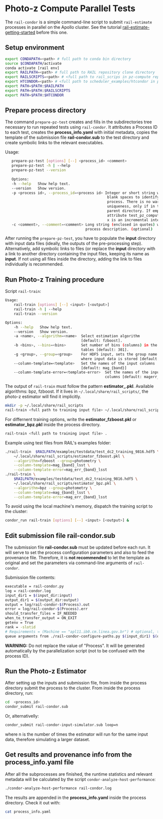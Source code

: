 # Photo-z Compute Parallel Tests

The `rail-condor` is a simple command-line script to submit `rail-estimate` processes in parallel on the Apollo cluster. See the tutorial [rail-estimate-getting-started](./rail-estimate-getting-started.md) before this one. 

## Setup environment

``` bash
export CONDAPATH=<path> # full path to conda bin directory 
source $CONDAPATH/activate 
conda activate [rail env]  
export RAILPATH=<path> # full path to RAIL repository clone directory
export RAILSCRIPTS=<path> # <full path to rail_scrips in pz-compute repository
export HTCONDOR=<path> # <full path to scheduler_examples/htcondor in pz-compute repository
export PATH=$PATH:$RAILPATH
export PATH=$PATH:$RAILSCRIPTS
export PATH=$PATH:$HTCONDOR
```

## Prepare process directory

The command `prepare-pz-test` creates and fills in the subdirectories tree necessary to run repeated tests using `rail-condor`. It attributes a Process ID to each test, creates the **process_info.yaml** with initial metadata, copies the template of the submission file **rail-condor.sub** to the test directory and create symbolic links to the relevant executables. 

Usage:
``` bash
   prepare-pz-test [options] [--] <process_id> <comment> 
   prepare-pz-test -h | --help
   prepare-pz-test --version
                           
   Options:
   -h --help   Show help text.
   --version   Show version.
   -p <process id>, --process_id=<process id> Integer or short string without 
                                               blank spaces to identify the 
                                               process. There is no warranty of
                                               uniqueness, only if in the same 
                                               parent directory. If empty, 
                                               attribute test_pz_compute_x where
                                               x is an incremental integer.
   -c <comment>, --comment=<comment> Long string (enclosed in quotes) with the 
                                     process description. (optional) 
``` 

After running the `prepare-pz-test`, you have to populate the **input** directory with input data files (ideally, the outputs of the pre-processing step). Alternatively, add symbolic links to files (or replace the **input** directory with a link to another directory containing the input files, keeping its name as **input**. If not using all files inside the directory, adding the link to files individually is recommended. 


## Run Photo-z Training procedure

Script `rail-train`: 

```bash
Usage:
    rail-train [options] [--] <input> [<output>]
    rail-train -h | --help
    rail-train --version

Options:
    -h --help   Show help text.
    --version   Show version.
    -a <name>, --algorithm=<name>  Select estimation algorithm
                                   [default: fzboost].
    -b <bins>, --bins=<bins>       Set number of bins (columns) in the resulting
                                   tables [default: 301].
    -g <group>, --group=<group>    For HDF5 input, sets the group name (section)
                                   where input data is stored [default: ]
    --column-template=<template>   Set the names of the input columns
                                   [default: mag_{band}]
    --column-template-error=<template-error>  Set the names of the input error
                                              columns [default: magerr_{band}]

```

The output of `rail-train` must follow the pattern **estimator_<algorithm>.pkl**. Available algorithms: bpz, fzboost. 
If it lives in `~/.local/share/rail_scripts/`, the photo-z estimator will find it implicitly.


```bash
mkdir -p ~/.local/share/rail_scripts
rail-train <full path to training input file> ~/.local/share/rail_scripts/estimator_fzboost.pkl
```

For differnent training options, write the **estimator_fzboost.pkl** or **estimator_bpz.pkl** inside the process directory. 

```bash
rail-train <full path to training input file> . 
```

Example using test files from RAIL's examples folder: 
    
```bash
./rail-train  $RAILPATH/examples/testdata/test_dc2_training_9816.hdf5 \
    ~/.local/share/rail_scripts/estimator_fzboost.pkl \
    --algorithm=fzboost --group=photometry \
    --column-template=mag_{band}_lsst \
    --column-template-error=mag_err_{band}_lsst
./rail-train \
    $RAILPATH/examples/testdata/test_dc2_training_9816.hdf5 \
    ~/.local/share/rail_scripts/estimator_bpz.pkl \
    --algorithm=bpz --group=photometry \
    --column-template=mag_{band}_lsst \
    --column-template-error=mag_err_{band}_lsst
```

To avoid using the local machine's memory, dispatch the training script to the cluster: 
```bash
condor_run rail-train [options] [--] <input> [<output>] & 
``` 


## Edit submission file **rail-condor.sub**

The submission file **rail-condor.sub** must be updated before each run. It will serve to set the process configuration parameters and also to feed the provenance file. Therefore, it is **not recommended** to let the template as original and set the parameters via command-line arguments of `rail-condor`. 

Submission file contents:
    
```bash
executable = rail-condor.py
log = rail-condor.log
input_dir1 = $(input_dir:input)
output_dir1 = $(output_dir:output)
output = log/rail-condor-$(Process).out
error = log/rail-condor-$(Process).err
should_transfer_files = IF_NEEDED
when_to_transfer_output = ON_EXIT
getenv = True
rank = -slotid
# Requirements = (Machine == "apl11.ib0.cm.linea.gov.br") # optional, to choose the node where to run 
queue arguments from ./rail-condor-configure-paths.py $(input_dir1) $(output_dir1) $(algorithm:fzboost) |
```

    
**WARNING:** Do not replace the value of "Process". It will be generated automatically by the parallelization script (not to be confused with the process ID).  

    
## Run the Photo-z Estimator 

After setting up the inputs and submission file, from inside the process directory submit the process to the cluster. From inside the process directory, run:
    
```bash
cd  <process_id>
condor_submit rail-condor.sub 
``` 

Or, alternativelly: 

```bash
condor_submit rail-condor-input-simulator.sub loop=n   
```       
    
where n is the number of times the estimator will run for the same input data, therefore simulating a larger dataset. 
    
    
## Get results and provenance info from the **process_info.yaml** file 

After all the subprocesses are finished, the runtime statistics and relevant metadata will be calculated by the script `condor-analyze-host-performance`: 
    
```bash
./condor-analyze-host-performance rail-condor.log
```

The results are appended in the **process_info.yaml** inside the process directory. Check it out with:

```bash
cat process_info.yaml
``` 
    
    
    
 
